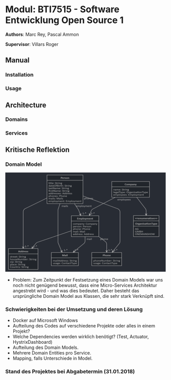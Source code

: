 # Modul: BTI7515 - Software Entwicklung Open Source 1

**Authors**: Marc Rey, Pascal Ammon

**Supervisor**: Villars Roger

## Manual

### Installation

### Usage

## Architecture

### Domains

### Services

## Kritische Reflektion

### Domain Model

![original domain model UML](https://raw.githubusercontent.com/Roxxistic/bfh.sloths/master/readme_domainmodel_original.png)

* Problem: Zum Zeitpunkt der Festsetzung eines Domain Models war uns noch nicht genügend bewusst, dass eine Micro-Services Architektur angestrebt wird - und was dies bedeutet. Daher besteht das ursprüngliche Domain Model aus Klassen, die sehr stark Verknüpft sind.


### Schwierigkeiten bei der Umsetzung und deren Lösung
* Docker auf Microsoft Windows
* Aufteilung des Codes auf verschiedene Projekte oder alles in einem Projekt?
* Welche Dependencies werden wirklich benötigt? (Test, Actuator, HystrixDashboard)
* Aufteilung des Domain Models.
* Mehrere Domain Entities pro Service.
* Mapping, falls Unterschiede in Model.

### Stand des Projektes bei Abgabetermin (31.01.2018)